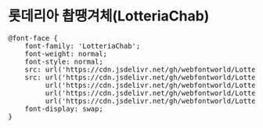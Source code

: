 # 롯데리아 촵땡겨체(LotteriaChab)

<pre>
@font-face {
    font-family: 'LotteriaChab';
    font-weight: normal;
    font-style: normal;
    src: url('https://cdn.jsdelivr.net/gh/webfontworld/LotteriaChab/LotteriaChab.eot');
    src: url('https://cdn.jsdelivr.net/gh/webfontworld/LotteriaChab/LotteriaChab.eot?#iefix') format('embedded-opentype'),
         url('https://cdn.jsdelivr.net/gh/webfontworld/LotteriaChab/LotteriaChab.woff2') format('woff2'),
         url('https://cdn.jsdelivr.net/gh/webfontworld/LotteriaChab/LotteriaChab.woff') format('woff'),
         url('https://cdn.jsdelivr.net/gh/webfontworld/LotteriaChab/LotteriaChab.ttf') format("truetype");
    font-display: swap;
} 
</pre>
